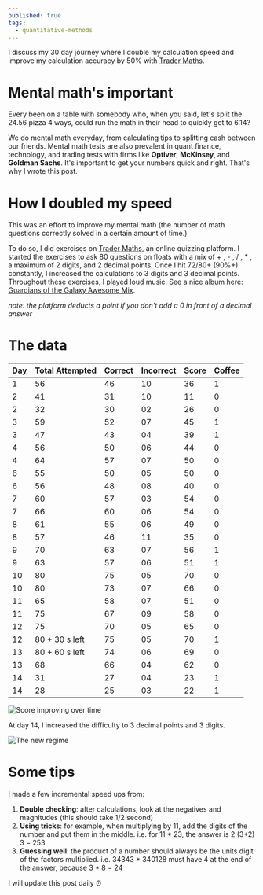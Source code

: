 ```yaml
---
published: true
tags:
  - quantitative-methods
---
```

I discuss my 30 day journey where I double my calculation speed and improve my calculation accuracy by 50% with [Trader Maths](http://tradermaths.com/tradermath/).

# Mental math's important

Every been on a table with somebody who, when you said, let's split the 24.56 pizza 4 ways, could run the math in their head to quickly get to 6.14?

We do mental math everyday, from calculating tips to splitting cash between our friends. Mental math tests are also prevalent in quant finance, technology, and trading tests with firms like **Optiver**, **McKinsey**, and **Goldman Sachs**. It's important to get your numbers quick and right. That's why I wrote this post.

# How I doubled my speed

This was an effort to improve my mental math (the number of math questions correctly solved in a certain amount of time.)

To do so, I did exercises on [Trader Maths](http://tradermaths.com/tradermath/), an online quizzing platform. I started the exercises to ask 80 questions on floats with a mix of + , - , / , * , a maximum of 2 digits, and 2 decimal points. Once I hit 72/80+ (90%+) constantly, I increased the calculations to 3 digits and 3 decimal points. Throughout these exercises, I played loud music. See a nice album here: [Guardians of the Galaxy Awesome Mix](https://www.youtube.com/watch?v=sCT50t-JAMw).

_note: the platform deducts a point if you don't add a 0 in front of a decimal answer_

# The data

| Day | Total Attempted | Correct | Incorrect | Score | Coffee |
|-----|-----------------|---------|-----------|-------|--------|
| 1   | 56              | 46      | 10        | 36    | 1      |
| 2   | 41              | 31      | 10        | 11    | 0      |
| 2   | 32              | 30      | 02        | 26    | 0      |
| 3   | 59              | 52      | 07        | 45    | 1      |
| 3   | 47              | 43      | 04        | 39    | 1      |
| 4   | 56              | 50      | 06        | 44    | 0      |
| 4   | 64              | 57      | 07        | 50    | 0      |
| 6   | 55              | 50      | 05        | 50    | 0      |
| 6   | 56              | 48      | 08        | 40    | 0      |
| 7   | 60              | 57      | 03        | 54    | 0      |
| 7   | 66              | 60      | 06        | 54    | 0      |
| 8   | 61              | 55      | 06        | 49    | 0      |
| 8   | 57              | 46      | 11        | 35    | 0      |
| 9   | 70              | 63      | 07        | 56    | 1      |
| 9   | 63              | 57      | 06        | 51    | 1      |
| 10  | 80              | 75      | 05        | 70    | 0      |
| 10  | 80              | 73      | 07        | 66    | 0      |
| 11  | 65              | 58      | 07        | 51    | 0      |
| 11  | 75              | 67      | 09        | 58    | 0      |
| 12  | 75              | 70      | 05        | 65    | 0      |
| 12  | 80 + 30 s left  | 75      | 05        | 70    | 1      |
| 13  | 80 + 60 s left  | 74      | 06        | 69    | 0      |
| 13  | 68              | 66      | 04        | 62    | 0      |
| 14  | 31              | 27      | 04        | 23    | 1      |
| 14  | 28              | 25      | 03        | 22    | 1      |

![Score improving over time](https://i.imgur.com/hUZqZqE.png)

At day 14, I increased the difficulty to 3 decimal points and 3 digits.

![The new regime](https://i.imgur.com/ud11ZnW.png)

# Some tips

I made a few incremental speed ups from:

1. **Double checking**: after calculations, look at the negatives and magnitudes (this should take 1/2 second)
2. **Using tricks**: for example, when multiplying by 11, add the digits of the number and put them in the middle. i.e. for 11 * 23, the answer is 2 (3+2) 3 = 253
3. **Guessing well**: the product of a number should always be the units digit of the factors multiplied.
	i.e. 34343 * 340128 must have 4 at the end of the answer, because 3 * 8 = 24
    
    
I will update this post daily :alarm_clock:
